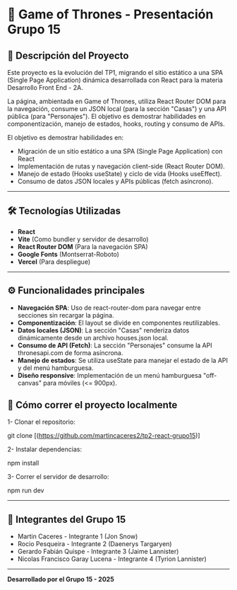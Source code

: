 # 🐉 Game of Thrones - Presentación Grupo 15

## 📖 Descripción del Proyecto

Este proyecto es la evolución del TP1, migrando el sitio estático a una SPA (Single Page Application) dinámica desarrollada con React para la materia Desarrollo Front End - 2A.

La página, ambientada en Game of Thrones, utiliza React Router DOM para la navegación, consume un JSON local (para la sección "Casas") y una API pública (para "Personajes"). El objetivo es demostrar habilidades en componentización, manejo de estados, hooks, routing y consumo de APIs.

El objetivo es demostrar habilidades en:
- Migración de un sitio estático a una SPA (Single Page Application) con React
- Implementación de rutas y navegación client-side (React Router DOM).
- Manejo de estado (Hooks useState) y ciclo de vida (Hooks useEffect).
- Consumo de datos JSON locales y APIs públicas (fetch asíncrono).

---

## 🛠️ Tecnologías Utilizadas

- **React**
- **Vite** (Como bundler y servidor de desarrollo)
- **React Router DOM** (Para la navegación SPA)
- **Google Fonts** (Montserrat-Roboto)
- **Vercel** (Para despliegue)

---
## ⚙️ Funcionalidades principales
- **Navegación SPA**: Uso de react-router-dom para navegar entre secciones sin recargar la página.
- **Componentización**: El layout se divide en componentes reutilizables.
- **Datos locales (JSON)**: La sección "Casas" renderiza datos dinámicamente desde un archivo houses.json local.
- **Consumo de API (Fetch)**: La sección "Personajes" consume la API thronesapi.com de forma asíncrona.
- **Manejo de estados**: Se utiliza useState para manejar el estado de la API y del menú hamburguesa.
- **Diseño responsive**: Implementación de un menú hamburguesa "off-canvas" para móviles (<= 900px).

## 🚀 Cómo correr el proyecto localmente

1- Clonar el repositorio:

  git clone [(https://github.com/martincaceres2/tp2-react-grupo15)]

2- Instalar dependencias:

  npm install

3- Correr el servidor de desarrollo:

  npm run dev

---

## 👥 Integrantes del Grupo 15

- Martin Caceres - Integrante 1 (Jon Snow)
- Rocio  Pesqueira - Integrante 2 (Daenerys Targaryen)
- Gerardo Fabián Quispe - Integrante 3 (Jaime Lannister)
- Nicolas Francisco	Garay Lucena - Integrante 4 (Tyrion Lannister)

---

**Desarrollado por el Grupo 15 - 2025**
